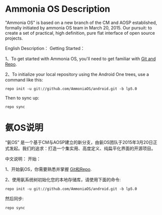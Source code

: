 Ammonia OS Description
===========

"Ammonia OS" is based on a new branch of the CM and AOSP established, formally initiated by ammonia OS team in March 20, 2015. Our pursuit: to create a set of practical, high definition, pure flat interface of open source projects.

English Description：
Getting Started：

1、To get started with Ammonia OS, you'll need to get familiar with [Git and Repo](http://source.android.com/source/using-repo.html).

2、To initialize your local repository using the Android One trees, use a command like this:

    repo init -u git://github.com/AmmoniaOS/android.git -b lp5.0

Then to sync up:

    repo sync

氨OS说明
===========

“氨OS” 是一个基于CM与AOSP建立的新分支，由氨OS团队于2015年3月20日正式发起。我们的追求：打造一个集实用、高度定义、纯扁平化界面的开源项目。

中文说明：
开始：

1、开始氨OS，你需要熟悉并掌握 [Git和Repo](http://source.android.com/source/using-repo.html).

2、使用氨系统树初始化您的本地存储库，请使用下面的命令:

    repo init -u git://github.com/AmmoniaOS/android.git -b lp5.0

然后同步:

    repo sync
